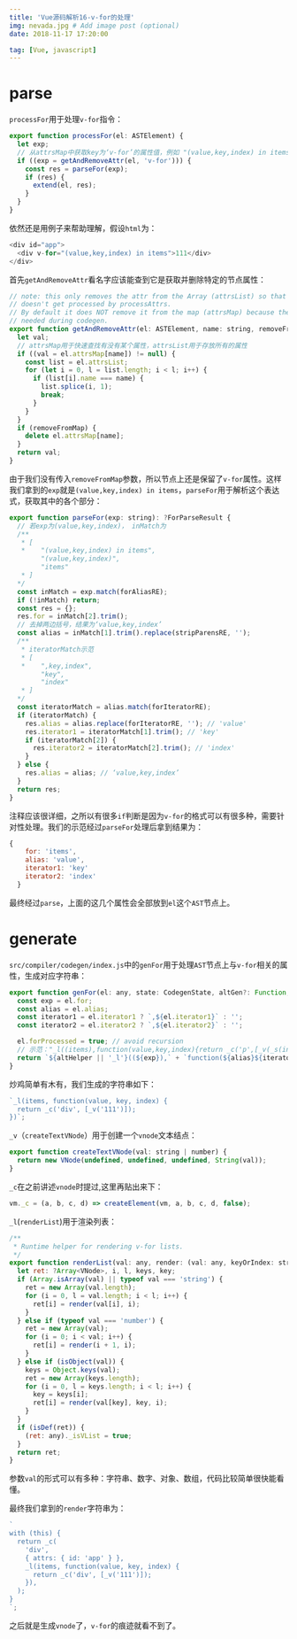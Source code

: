 ```yaml
---
title: 'Vue源码解析16-v-for的处理'
img: nevada.jpg # Add image post (optional)
date: 2018-11-17 17:20:00

tag: [Vue, javascript]
---
```


# parse

`processFor`用于处理`v-for`指令：

```js
export function processFor(el: ASTElement) {
  let exp;
  // 从attrsMap中获取key为‘v-for’的属性值，例如 "(value,key,index) in items"
  if ((exp = getAndRemoveAttr(el, 'v-for'))) {
    const res = parseFor(exp);
    if (res) {
      extend(el, res);
    }
  }
}
```

依然还是用例子来帮助理解，假设`html`为：

```js
<div id="app">
  <div v-for="(value,key,index) in items">111</div>
</div>
```

首先`getAndRemoveAttr`看名字应该能查到它是获取并删除特定的节点属性：

```js
// note: this only removes the attr from the Array (attrsList) so that it
// doesn't get processed by processAttrs.
// By default it does NOT remove it from the map (attrsMap) because the map is
// needed during codegen.
export function getAndRemoveAttr(el: ASTElement, name: string, removeFromMap?: boolean): ?string {
  let val;
  // attrsMap用于快速查找有没有某个属性，attrsList用于存放所有的属性
  if ((val = el.attrsMap[name]) != null) {
    const list = el.attrsList;
    for (let i = 0, l = list.length; i < l; i++) {
      if (list[i].name === name) {
        list.splice(i, 1);
        break;
      }
    }
  }
  if (removeFromMap) {
    delete el.attrsMap[name];
  }
  return val;
}
```

由于我们没有传入`removeFromMap`参数，所以节点上还是保留了`v-for`属性。这样我们拿到的`exp`就是`(value,key,index) in items`，`parseFor`用于解析这个表达式，获取其中的各个部分：

```js
export function parseFor(exp: string): ?ForParseResult {
  // 若exp为(value,key,index)， inMatch为
  /**
   * [
   *    "(value,key,index) in items",
        "(value,key,index)",
        "items"
   * ]
  */
  const inMatch = exp.match(forAliasRE);
  if (!inMatch) return;
  const res = {};
  res.for = inMatch[2].trim();
  // 去掉两边括号，结果为‘value,key,index’
  const alias = inMatch[1].trim().replace(stripParensRE, '');
  /**
   * iteratorMatch示范
   * [
   *    ",key,index",
        "key",
        "index"
   * ]
  */
  const iteratorMatch = alias.match(forIteratorRE);
  if (iteratorMatch) {
    res.alias = alias.replace(forIteratorRE, ''); // 'value'
    res.iterator1 = iteratorMatch[1].trim(); // 'key'
    if (iteratorMatch[2]) {
      res.iterator2 = iteratorMatch[2].trim(); // 'index'
    }
  } else {
    res.alias = alias; // ‘value,key,index’
  }
  return res;
}
```

注释应该很详细，之所以有很多`if`判断是因为`v-for`的格式可以有很多种，需要针对性处理。我们的示范经过`parseFor`处理后拿到结果为：

```js
{
    for: 'items',
    alias: 'value',
    iterator1: 'key'
    iterator2: 'index'
  }
```

最终经过`parse`，上面的这几个属性会全部放到`el`这个`AST`节点上。

# generate

`src/compiler/codegen/index.js`中的`genFor`用于处理`AST`节点上与`v-for`相关的属性，生成对应字符串：

```js
export function genFor(el: any, state: CodegenState, altGen?: Function, altHelper?: string): string {
  const exp = el.for;
  const alias = el.alias;
  const iterator1 = el.iterator1 ? `,${el.iterator1}` : '';
  const iterator2 = el.iterator2 ? `,${el.iterator2}` : '';

  el.forProcessed = true; // avoid recursion
  // 示范："_l((items),function(value,key,index){return _c('p',[_v(_s(index)+". "+_s(key)+" : "+_s(value))])})"
  return `${altHelper || '_l'}((${exp}),` + `function(${alias}${iterator1}${iterator2}){` + `return ${(altGen || genElement)(el, state)}` + '})';
}
```

炒鸡简单有木有，我们生成的字符串如下：

```js
`_l(items, function(value, key, index) {
  return _c('div', [_v('111')]);
})`;
```

`_v`（`createTextVNode`）用于创建一个`vnode`文本结点：

```js
export function createTextVNode(val: string | number) {
  return new VNode(undefined, undefined, undefined, String(val));
}
```

`_c`在之前讲述`vnode`时提过,这里再贴出来下：

```js
vm._c = (a, b, c, d) => createElement(vm, a, b, c, d, false);
```

`_l`(`renderList`)用于渲染列表：

```js
/**
 * Runtime helper for rendering v-for lists.
 */
export function renderList(val: any, render: (val: any, keyOrIndex: string | number, index?: number) => VNode): ?Array<VNode> {
  let ret: ?Array<VNode>, i, l, keys, key;
  if (Array.isArray(val) || typeof val === 'string') {
    ret = new Array(val.length);
    for (i = 0, l = val.length; i < l; i++) {
      ret[i] = render(val[i], i);
    }
  } else if (typeof val === 'number') {
    ret = new Array(val);
    for (i = 0; i < val; i++) {
      ret[i] = render(i + 1, i);
    }
  } else if (isObject(val)) {
    keys = Object.keys(val);
    ret = new Array(keys.length);
    for (i = 0, l = keys.length; i < l; i++) {
      key = keys[i];
      ret[i] = render(val[key], key, i);
    }
  }
  if (isDef(ret)) {
    (ret: any)._isVList = true;
  }
  return ret;
}
```

参数`val`的形式可以有多种：字符串、数字、对象、数组，代码比较简单很快能看懂。

最终我们拿到的`render`字符串为：

```js
`
with (this) {
  return _c(
    'div',
    { attrs: { id: 'app' } },
    _l(items, function(value, key, index) {
      return _c('div', [_v('111')]);
    }),
  );
}
`;
```

之后就是生成`vnode`了，`v-for`的痕迹就看不到了。

